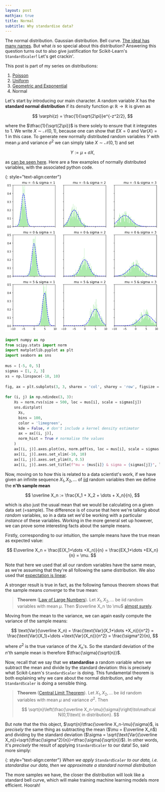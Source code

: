 ```yaml
---
layout: post
mathjax: true
title: Normal
subtitle: Why standardise data?
---
```


The normal distribution. Gaussian distribution. Bell curve. [The ideal has many names](https://www.goodreads.com/quotes/7745235-the-ideal-has-many-names-and-beauty-is-but-one). But what *is* so special about this distribution? Answering this question turns out to also give justification for Scikit-Learn's `StandardScaler`! Let's get crackin'.

This post is part of my series on distributions:
  1. [Poisson](https://saattrupdan.github.io/2019-05-15-poisson/)
  2. [Uniform](https://saattrupdan.github.io/2019-05-22-uniform/)
  3. [Geometric and Exponential](https://saattrupdan.github.io/2019-05-28-geometric-exponential/)
  4. Normal

Let's start by introducing our main character. A random variable $X$ has the **standard normal distribution** if its density function $\varphi\colon\mathbb R\to\mathbb R$ is given as

$$ \varphi(z) = \frac{1}{\sqrt{2\pi}}e^{-z^2/2}, $$

where the $\tfrac{1}{\sqrt{2\pi}}$ is there solely to ensure that it integrates to 1. We write $X\sim\mathcal N(0,1)$, because one can show that $EX = 0$ and $\text{Var}(X)=1$ in this case. To generate new normally distributed random variables $Y$ with mean $\mu$ and variance $\sigma^2$ we can simply take $X\sim\mathcal N(0,1)$ and set

$$ Y := \mu + \sigma X, $$

as [can be seen here](https://newonlinecourses.science.psu.edu/stat414/node/166/). Here are a few examples of normally distributed variables, with the associated python code.

{: style="text-align:center"}
![Normal distribution](/img/normal.png)

```python
import numpy as np
from scipy.stats import norm
import matplotlib.pyplot as plt
import seaborn as sns

mus = [-5, 0, 5]
sigmas = [1, 2, 3]
xs = np.linspace(-10, 10)

fig, ax = plt.subplots(3, 3, sharex = 'col', sharey = 'row', figsize = (10, 10))

for (i, j) in np.ndindex(3, 3):
    Xs = norm.rvs(size = 500, loc = mus[i], scale = sigmas[j])
    sns.distplot(
      Xs,
      bins = 100,
      color = 'limegreen',
      kde = False, # don't include a kernel density estimator
      ax = ax[(i, j)],
      norm_hist = True # normalise the values
    )
    ax[(i, j)].axes.plot(xs, norm.pdf(xs, loc = mus[i], scale = sigmas[j]), 'b--') # plot pdf
    ax[(i, j)].axes.set_xlim(-10, 10)
    ax[(i, j)].axes.set_ylim(0, 0.5)
    ax[(i, j)].axes.set_title(f"mu = {mus[i]} & sigma = {sigmas[j]}", loc='right')
```

Now, moving on to how this is related to a data scientist's work, if we have given an infinite sequence $X_1, X_2, \dots$ of [iid](https://en.wikipedia.org/wiki/Independent_and_identically_distributed_random_variables) random variables then we define the **n'th sample mean**

$$ \overline X_n := \frac{X_1 + X_2 + \dots + X_n}{n}, $$

which is also just the usual mean that we would be calculating on a given data set (=sample). The difference is of course that here we're talking about *random* variables, so in a data set we'd be working with a particular *instance* of these variables. Working in the more general set up however, we can prove some interesting facts about the sample means.

Firstly, corresponding to our intuition, the sample means have the true mean as expected value:

$$ E\overline X_n = \frac{E(X_1+\dots +X_n)}{n} = \frac{EX_1+\dots +EX_n}{n} = \mu. $$

Note that here we used that all our random variables have the same mean, as we're assuming that they're all following the same distribution. We also used that [expectation is linear](https://brilliant.org/wiki/linearity-of-expectation/).

A stronger result is true in fact, as the following famous theorem shows that the sample means *converge* to the true mean:

> **Theorem** ([Law of Large Numbers](https://terrytao.wordpress.com/2008/06/18/the-strong-law-of-large-numbers/)). Let $X_1, X_2, \dots$ be iid random variables with mean $\mu$. Then $\overline X_n \to \mu$ [almost surely](https://en.wikipedia.org/wiki/Convergence_of_random_variables#Almost_sure_convergence).

Moving from the mean to the variance, we can again easily compute the variance of the sample means:

$$ \text{Var}(\overline X_n) = \frac{\text{Var}(X_1+\dots +X_n)}{n^2} = \frac{\text{Var}(X_1)+\dots +\text{Var}(X_n)}{n^2} = \frac{\sigma^2}{n}, $$

where $\sigma^2$ is the true variance of the $X_n$'s. So the standard deviation of the $n$'th sample mean is therefore $\tfrac{\sigma}{\sqrt{n}}$.

Now, recall that we say that we **standardise** a random variable when we subtract the mean and divide by the standard deviation: this is precisely what Scikit-Learn's `StandardScaler` is doing. This fundamental theorem is both explaining why we care about the normal distribution, and why `StandardScaler` is doing a sensible thing.

> **Theorem** ([Central Limit Theorem](https://math.tutorvista.com/statistics/central-limit-theorem.html)). Let $X_1, X_2, \dots$ be iid random variables with mean $\mu$ and variance $\sigma^2$. Then
>
> $$ \sqrt{n}\left(\frac{\overline X_n-\mu}{\sigma}\right)\to\mathcal N(0,1)\text{ in distribution}. $$

But note that the this object, $\sqrt{n}\tfrac{\overline X_n-\mu}{\sigma}$, is *precisely* the same thing as subtracting the mean ($\mu = E\overline X_n$) and dividing by the standard deviation ($\sigma = \sqrt{\text{Var}(\overline X_n)}=\sqrt{\tfrac{\sigma^2}{n}}=\tfrac{\sigma}{\sqrt{n}}$). In other words, it's *precisely* the result of applying `StandardScaler` to our data! So, said more simply:

{: style="text-align:center"}
*When we apply `StandardScaler` to our data, i.e. standardise our data, then we approximate a standard normal distribution*

The more samples we have, the closer the distribution will look like a standard bell curve, which will make training machine learning models more efficient. Hoorah!
